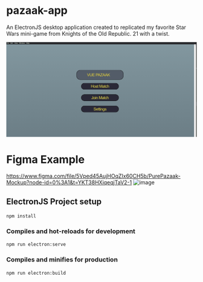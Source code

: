 # pazaak-app
An ElectronJS desktop application created to replicated my favorite Star Wars mini-game from Knights of the Old Republic. 21 with a twist. 

![Example](https://github.com/stynan27/PazaakApp/blob/master/PazaakExample.gif)

# Figma Example
https://www.figma.com/file/5Vped45AujHOqZIx60CH5b/PurePazaak-Mockup?node-id=0%3A1&t=YKT38HXiqeqjTaV2-1
![image](https://user-images.githubusercontent.com/32597881/222840598-6e29f1aa-ee69-4a5d-9b23-5e38fe352e83.png)

## ElectronJS Project setup
```
npm install
```

### Compiles and hot-reloads for development
```
npm run electron:serve
```

### Compiles and minifies for production
```
npm run electron:build
```
